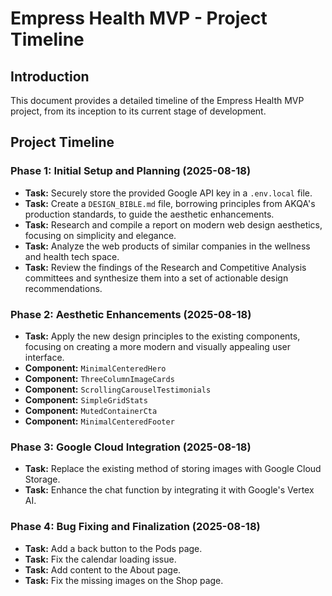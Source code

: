 # Empress Health MVP - Project Timeline

## Introduction

This document provides a detailed timeline of the Empress Health MVP project, from its inception to its current stage of development.

## Project Timeline

### Phase 1: Initial Setup and Planning (2025-08-18)

*   **Task:** Securely store the provided Google API key in a `.env.local` file.
*   **Task:** Create a `DESIGN_BIBLE.md` file, borrowing principles from AKQA's production standards, to guide the aesthetic enhancements.
*   **Task:** Research and compile a report on modern web design aesthetics, focusing on simplicity and elegance.
*   **Task:** Analyze the web products of similar companies in the wellness and health tech space.
*   **Task:** Review the findings of the Research and Competitive Analysis committees and synthesize them into a set of actionable design recommendations.

### Phase 2: Aesthetic Enhancements (2025-08-18)

*   **Task:** Apply the new design principles to the existing components, focusing on creating a more modern and visually appealing user interface.
*   **Component:** `MinimalCenteredHero`
*   **Component:** `ThreeColumnImageCards`
*   **Component:** `ScrollingCarouselTestimonials`
*   **Component:** `SimpleGridStats`
*   **Component:** `MutedContainerCta`
*   **Component:** `MinimalCenteredFooter`

### Phase 3: Google Cloud Integration (2025-08-18)

*   **Task:** Replace the existing method of storing images with Google Cloud Storage.
*   **Task:** Enhance the chat function by integrating it with Google's Vertex AI.

### Phase 4: Bug Fixing and Finalization (2025-08-18)

*   **Task:** Add a back button to the Pods page.
*   **Task:** Fix the calendar loading issue.
*   **Task:** Add content to the About page.
*   **Task:** Fix the missing images on the Shop page.